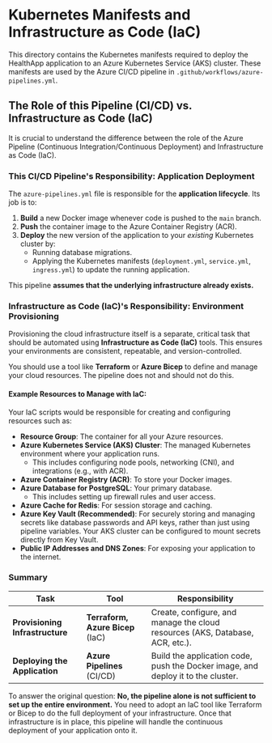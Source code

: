 # Kubernetes Manifests and Infrastructure as Code (IaC)

This directory contains the Kubernetes manifests required to deploy the HealthApp application to an Azure Kubernetes Service (AKS) cluster. These manifests are used by the Azure CI/CD pipeline in `.github/workflows/azure-pipelines.yml`.

## The Role of this Pipeline (CI/CD) vs. Infrastructure as Code (IaC)

It is crucial to understand the difference between the role of the Azure Pipeline (Continuous Integration/Continuous Deployment) and Infrastructure as Code (IaC).

### This CI/CD Pipeline's Responsibility: Application Deployment

The `azure-pipelines.yml` file is responsible for the **application lifecycle**. Its job is to:
1.  **Build** a new Docker image whenever code is pushed to the `main` branch.
2.  **Push** the container image to the Azure Container Registry (ACR).
3.  **Deploy** the new version of the application to your *existing* Kubernetes cluster by:
    *   Running database migrations.
    *   Applying the Kubernetes manifests (`deployment.yml`, `service.yml`, `ingress.yml`) to update the running application.

This pipeline **assumes that the underlying infrastructure already exists.**

### Infrastructure as Code (IaC)'s Responsibility: Environment Provisioning

Provisioning the cloud infrastructure itself is a separate, critical task that should be automated using **Infrastructure as Code (IaC)** tools. This ensures your environments are consistent, repeatable, and version-controlled.

You should use a tool like **Terraform** or **Azure Bicep** to define and manage your cloud resources. The pipeline does not and should not do this.

#### Example Resources to Manage with IaC:

Your IaC scripts would be responsible for creating and configuring resources such as:

*   **Resource Group**: The container for all your Azure resources.
*   **Azure Kubernetes Service (AKS) Cluster**: The managed Kubernetes environment where your application runs.
    *   This includes configuring node pools, networking (CNI), and integrations (e.g., with ACR).
*   **Azure Container Registry (ACR)**: To store your Docker images.
*   **Azure Database for PostgreSQL**: Your primary database.
    *   This includes setting up firewall rules and user access.
*   **Azure Cache for Redis**: For session storage and caching.
*   **Azure Key Vault (Recommended)**: For securely storing and managing secrets like database passwords and API keys, rather than just using pipeline variables. Your AKS cluster can be configured to mount secrets directly from Key Vault.
*   **Public IP Addresses and DNS Zones**: For exposing your application to the internet.

### Summary

| Task                                  | Tool                                                              | Responsibility                                                                    |
| ------------------------------------- | ----------------------------------------------------------------- | --------------------------------------------------------------------------------- |
| **Provisioning Infrastructure**       | **Terraform, Azure Bicep** (IaC)                                  | Create, configure, and manage the cloud resources (AKS, Database, ACR, etc.).     |
| **Deploying the Application**         | **Azure Pipelines** (CI/CD)                                       | Build the application code, push the Docker image, and deploy it to the cluster.  |

To answer the original question: **No, the pipeline alone is not sufficient to set up the entire environment.** You need to adopt an IaC tool like Terraform or Bicep to do the full deployment of your infrastructure. Once that infrastructure is in place, this pipeline will handle the continuous deployment of your application onto it.
